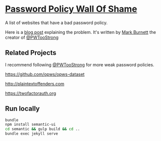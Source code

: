 # [Password Policy Wall Of Shame](http://publicarray.github.io/password-policy-wall-of-shame)
A list of websites that have a bad password policy.

Here is a [blog post](https://xato.net/perilous-password-policies-3ad038aa33b1#.nyw6mfk03) explaining the problem. It's written by [Mark Burnett](https://twitter.com/m8urnett) the creator of [@PWTooStrong](https://twitter.com/PWTooStrong)

## Related Projects

I recommend following [@PWTooStrong](https://twitter.com/PWTooStrong) for more weak password policies.

https://github.com/opws/opws-dataset

http://plaintextoffenders.com

https://twofactorauth.org

## Run locally

```sh
bundle
npm install semantic-ui
cd semantic && gulp build && cd ..
bundle exec jekyll serve
```
